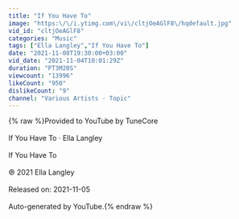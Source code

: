 ```yaml
---
title: "If You Have To"
image: "https:\/\/i.ytimg.com\/vi\/cltjOeAGlF8\/hqdefault.jpg"
vid_id: "cltjOeAGlF8"
categories: "Music"
tags: ["Ella Langley","If You Have To"]
date: "2021-11-08T19:30:00+03:00"
vid_date: "2021-11-04T10:01:29Z"
duration: "PT3M20S"
viewcount: "13996"
likeCount: "950"
dislikeCount: "9"
channel: "Various Artists - Topic"
---
```

{% raw %}Provided to YouTube by TuneCore<br /><br />If You Have To · Ella Langley<br /><br />If You Have To<br /><br />℗ 2021 Ella Langley<br /><br />Released on: 2021-11-05<br /><br />Auto-generated by YouTube.{% endraw %}
